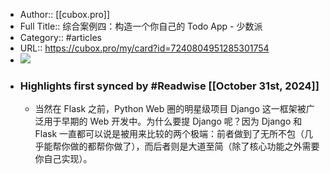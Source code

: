- Author:: [[cubox.pro]]
- Full Title:: 综合案例四：构造一个你自己的 Todo App - 少数派
- Category:: #articles
- URL:: https://cubox.pro/my/card?id=7240804951285301754
- ![](https://readwise-assets.s3.amazonaws.com/static/images/article2.74d541386bbf.png)
- ### Highlights first synced by #Readwise [[October 31st, 2024]]
    - 当然在 Flask 之前，Python Web 圈的明星级项目 Django 这一框架被广泛用于早期的 Web 开发中。为什么要提 Django 呢？因为 Django 和 Flask 一直都可以说是被用来比较的两个极端：前者做到了无所不包（几乎能帮你做的都帮你做了），而后者则是大道至简（除了核心功能之外需要你自己实现）。
